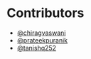 # Contributors

- [@chiragvaswani](https://github.com/chiragvaswani)
- [@prateekpuranik](https://github.com/prateek-puranik)
- [@tanishq252](https://github.com/tanishq252)
